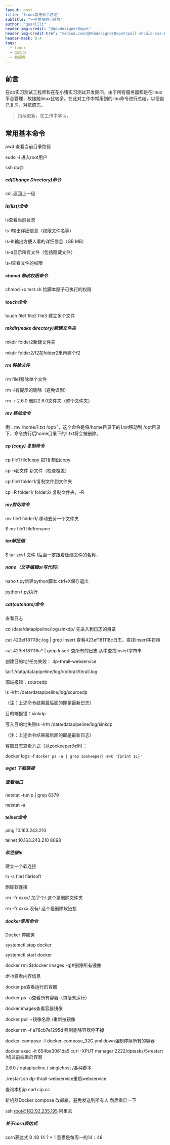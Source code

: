 ```yaml
---
layout: post
title: "linux常用命令总结"
subtitle: "一些常用的小命令"
author: "guanlili"
header-img-credit: "@WebdesignerDepot"
header-img-credit-href: "medium.com/@WebdesignerDepot/poll-should-css-become-more-like-a-programming-language-c74eb26a4270"
header-mask: 0.4
tags:
  - linux
  - dp实习
  - 数据库
---
```


## 前言

在dp实习测试工程师和在花小猪实习测试开发期间，由于所有服务器都是在linux平台管理，故接触linux比较多。在此对工作中常用到的linu命令进行总结，以便自己复习，对抗遗忘。

> 持续更新，在工作中学习。

## 常用基本命令

pwd 查看当前目录路径

sudo -i 进入root用户

ssh dp@

##### cd(Change Directory)命令

cd..返回上一级

##### ls(list)命令

ls查看当前目录

ls-l输出详细信息（权限文件名等）

ls-lh输出方便人看的详细信息（GB MB）

ls-a显示所有文件（包括隐藏文件）

ls-l查看文件的权限

##### chmod 修改权限命令

chmod +x test.sh 给脚本赋予可执行的权限

##### touch命令

touch file1 file2 file3 建立多个文件

##### mkdir(make directory)新建文件夹

mkdir folder2新建文件夹

mkdir folder2/f2在folder2里再建个f2

##### rm 移除文件

rm file1移除单个文件

rm -i有提示的删除（避免误删）

rm -r 2.6.0 删除2.6.0文件夹（整个文件夹）

##### mv 移动命令

例：mv /home/1.txt /opt/”，这个命令是将/home目录下的1.txt移动到 /opt目录下，命令执行后home目录下的1.txt将会被删除。

##### cp (copy) 复制命令

cp file1 file1copy 把1复制出copy

cp -i老文件 新文件（检查覆盖）

cp file1 folder1/复制文件到文件夹

cp -R folder1/ folder2/ 复制文件夹，-R

##### mv剪切命令

mv file1 folder1/ 移动去另一个文件夹

$ mv  file1 file1rename

##### tar解压缩

$ tar zxvf 文件 f后面一定跟着压缩文件的名称，

##### nano（文字编辑or写代码）

nano t.py新建python脚本 ctrl+X保存退出

python t.py执行

##### cat(catenate)命令

查看日志

cd /data/datapipeline/log/sinkdp/ 先进入到日志的目录

cat 423ef181118c.log | grep Insert 查看423ef181118c日志，查找Insert字符串

cat 423ef181118c* | grep Insert 查所有的日志 从中查找Insert字符串

创建目的地/任务失败：   dp-thrall-webservice

tailf  /data/datapipeline/log/dpthrall/thrall.log

源端报错：sourcedp

ls -lrht /data/datapipeline/log/sourcedp

（注：上述命令结果最后面的即是最新日志）

目的端报错：sinkdp

写入目的地失败ls -lrht /data/datapipeline/log/sinkdp

（注：上述命令结果最后面的即是最新日志）

容器日志查看方式（以zookeeper为例）：

docker logs -f `docker ps -a | grep zookeeper| awk '{print $1}'`

##### wget 下载链接

##### 查看端口

netstat -tunlp | grep 6379

netstat -a

##### telnet命令

ping 10.163.243.210

telnet 10.163.243.210 8098

##### 软连接ln

建立一个软连接

ln -s file1  file1soft

删除软连接

rm -fr xxxx/ 加了个/ 这个是删除文件夹

rm -fr xxxx 没有/ 这个是删除软链接

##### docker常用命令

Docker 停服务

systemctl stop docker

systemctl start docker

docker rmi $(docker images -q)#删除所有镜像

df-h查看内存信息

docker ps查看运行的容器

docker ps -a查看所有容器（包括未运行）

docker images查看容器镜像

docker pull +镜像名称 /重新拉镜像

docker rm -f a78cb7e1295d 强制删除容器停不掉

docker-compose -f docker-compose_32G.yml down强制停掉所有的容器

docker exec -it 654be3061da5 curl -XPUT manager:2222/dptasks/5/restart /绕过前端重启容器

2.6.0 / datapipeline / singlehost /各种脚本

./restart.sh dp-thrall-webservice重启webservice

查询本机ip curl cip.cc

新机器Docker compose 改邮箱，避免发送到所有人 然后重启一下

ssh root@182.92.235.195 阿里云

##### 关于corn表达式

corn表达式 0 48 14 ? * 1 意思是每周一的14：48